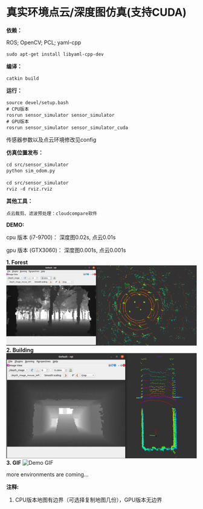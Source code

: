 # 真实环境点云/深度图仿真(支持CUDA)

**依赖：**

ROS; OpenCV; PCL; yaml-cpp
```angular2html
sudo apt-get install libyaml-cpp-dev
```

**编译：**
```angular2html
catkin build
```

**运行：**
```angular2html
source devel/setup.bash
# CPU版本
rosrun sensor_simulator sensor_simulator
# GPU版本
rosrun sensor_simulator sensor_simulator_cuda
```

传感器参数以及点云环境修改见config

**仿真位置发布：**
```angular2html
cd src/sensor_simulator
python sim_odom.py

cd src/sensor_simulator
rviz -d rviz.rviz
```

**其他工具：**
```
点云裁剪、滤波预处理：cloudcompare软件
```

**DEMO:** 

cpu 版本 (i7-9700)：
深度图0.02s, 点云0.01s

gpu 版本 (GTX3060)：
深度图0.001s, 点云0.001s

**1. Forest**
![Demo GIF](img/forest.png)
**2. Building**
![Demo GIF](img/building.png)
**3. GIF**
![Demo GIF](img/demo.gif)

more environments are coming...

**注释:**
1. CPU版本地图有边界（可选择复制地图几份），GPU版本无边界